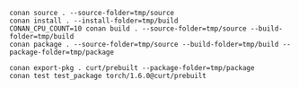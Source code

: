 
    conan source . --source-folder=tmp/source
    conan install . --install-folder=tmp/build
    CONAN_CPU_COUNT=10 conan build . --source-folder=tmp/source --build-folder=tmp/build
    conan package . --source-folder=tmp/source --build-folder=tmp/build --package-folder=tmp/package

    conan export-pkg . curt/prebuilt --package-folder=tmp/package
    conan test test_package torch/1.6.0@curt/prebuilt

